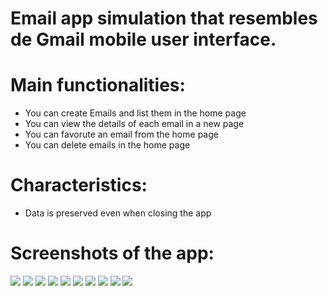 # Email app simulation that resembles de Gmail mobile user interface.

# Main functionalities:
- You can create Emails and list them in the home page
- You can view the details of each email in a new page
- You can favorute an email from the home page
- You can delete emails in the home page

# Characteristics:
- Data is preserved even when closing the app

# Screenshots of the app:

<img src="Screenshots/1.jpeg">
<img src="Screenshots/2.jpeg">
<img src="Screenshots/3.jpeg">
<img src="Screenshots/4.jpeg">
<img src="Screenshots/5.jpeg">
<img src="Screenshots/6.jpeg">
<img src="Screenshots/7.jpeg">
<img src="Screenshots/8.jpeg">
<img src="Screenshots/9.jpeg">
<img src="Screenshots/10.jpeg">
